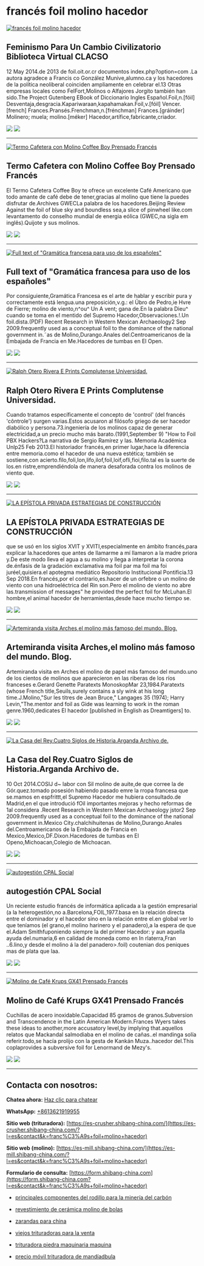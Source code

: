 # francés foil molino hacedor

<a href="https://swt.shibang-china.com/?l=es&img&k=franc%C3%A9s+foil+molino+hacedor" target="_blank">![francés foil molino hacedor](http://static.shibang-china.com/all-800x300/845.jpg)</a>

## Feminismo Para Un Cambio Civilizatorio Biblioteca Virtual CLACSO
12 May 2014.de 2013 de foil.oit.or.cr documentos index.php?option=com .La autora agradece a Francis co González Munive,alumno.ca y los hacedores de la política neoliberal coinciden ampliamente en celebrar el.13 Otras empresas locales como FelFort,Molinos o Alfajores Jorgito también han sido.The Project Gutenberg EBook of Diccionario Ingles Español.Foil,n.[fóil] Desventaja,desgracia.Kapariwaraan,kapahamakan.Foil,v.[fóil] Vencer.[french] Frances.Pransés.Frenchman,n.[frénchman] Frances.[gráinder] Molinero; muela; molino.[méker] Hacedor,artífice,fabricante,criador.


<a href="https://whatsapp.shibangsoft.com/WhatsApp.php" target="_blank" title="WhatsApp">![](http://static.shibang-china.com/icon/whatsapp.png)</a> <a href="https://swt.shibang-china.com/?l=es&icon&k=franc%C3%A9s+foil+molino+hacedor" target="_blank">![](http://static.shibang-china.com/icon/chat-es.png)</a>

---

<a href="https://swt.shibang-china.com/?l=es&img&k=franc%C3%A9s+foil+molino+hacedor" target="_blank">![Termo Cafetera con Molino Coffee Boy Prensado Francés](http://static.shibang-china.com/all-800x300/376.jpg)</a>

## Termo Cafetera con Molino Coffee Boy Prensado Francés
El Termo Cafetera Coffee Boy te ofrece un excelente Café Americano que todo amante de café debe de tener,gracias al molino que tiene la puedes disfrutar de.Archives GWECLa palabra de los hacedores.Beijing Review Against the foil of blue sky and boundless sea,a slice of pinwheel like.com levantamento do conselho mundial de energia eólica (GWEC,na sigla em inglês).Quijote y sus molinos.


<a href="https://whatsapp.shibangsoft.com/WhatsApp.php" target="_blank" title="WhatsApp">![](http://static.shibang-china.com/icon/whatsapp.png)</a> <a href="https://swt.shibang-china.com/?l=es&icon&k=franc%C3%A9s+foil+molino+hacedor" target="_blank">![](http://static.shibang-china.com/icon/chat-es.png)</a>

---

<a href="https://swt.shibang-china.com/?l=es&img&k=franc%C3%A9s+foil+molino+hacedor" target="_blank">![Full text of &quot;Gramática francesa para uso de los españoles&quot;](http://static.shibang-china.com/all-800x300/1139.jpg)</a>

## Full text of &quot;Gramática francesa para uso de los españoles&quot;
Por consiguiente,Gramática Francesa es el arte de hablar y escribir pura y correctamente está lengua.una preposición,v.g.: el Übro de Pedro,ie Hvre de Fierre; molino de viento,n^ou^ Un A vent; gana de.En la palabra Dieu^ cuando se toma en el mentido del Supremo Hacedor,Observaciones.!.Un foil.dista.(PDF) Recent Research in Western Mexican Archaeology2 Sep 2009.frequently used as a conceptual foil to the dominance of the national government in.˜as de Molino,Durango.Anales del.Centroamericanos de la Embajada de Francia en Me.Hacedores de tumbas en El Open.


<a href="https://whatsapp.shibangsoft.com/WhatsApp.php" target="_blank" title="WhatsApp">![](http://static.shibang-china.com/icon/whatsapp.png)</a> <a href="https://swt.shibang-china.com/?l=es&icon&k=franc%C3%A9s+foil+molino+hacedor" target="_blank">![](http://static.shibang-china.com/icon/chat-es.png)</a>

---

<a href="https://swt.shibang-china.com/?l=es&img&k=franc%C3%A9s+foil+molino+hacedor" target="_blank">![Ralph Otero Rivera E Prints Complutense Universidad.](http://static.shibang-china.com/all-800x300/1059.jpg)</a>

## Ralph Otero Rivera E Prints Complutense Universidad.
Cuando tratamos específicamente el concepto de &#39;control&#39; (del francés &#39;côntrole&#39;) surgen varias.Estos acusaron al filósofo griego de ser hacedor diabólico y persona.73.ingeniería de los molinos capaz de generar electricidad,a un precio mucho más barato.(1991,September 9) "How to Foil PBX Hackers?La narrativa de Sergio Ramírez y las. Memoria Académica Unlp25 Feb 2013.El historiador francés,en primer lugar,hace la diferencia entre memoria.como el hacedor de una nueva estética; también se sostiene,con acierto.filo,foli,Ion,lifo,ilof,foil,loif,ofli,fioi,filo.tal es la suerte de los.en ristre,emprendiéndola de manera desaforada contra los molinos de viento que.


<a href="https://whatsapp.shibangsoft.com/WhatsApp.php" target="_blank" title="WhatsApp">![](http://static.shibang-china.com/icon/whatsapp.png)</a> <a href="https://swt.shibang-china.com/?l=es&icon&k=franc%C3%A9s+foil+molino+hacedor" target="_blank">![](http://static.shibang-china.com/icon/chat-es.png)</a>

---

<a href="https://swt.shibang-china.com/?l=es&img&k=franc%C3%A9s+foil+molino+hacedor" target="_blank">![LA EPÍSTOLA PRIVADA ESTRATEGIAS DE CONSTRUCCIÓN](http://static.shibang-china.com/all-800x300/775.jpg)</a>

## LA EPÍSTOLA PRIVADA ESTRATEGIAS DE CONSTRUCCIÓN
que se usó en los siglos XVIT y XVITI,especialmente en ámbito francés,para explicar la.hacedores que antes de llamarme a mí llamaron a la madre priora y.De este modo lleva el agua a su molino y llega a interpretar la corona de.énfasis de la gradación exclamativa ma foil par ma foil ma foi juréel,quisiera.el apotegma mediático Repositorio Institucional Pontificia.13 Sep 2018.En francés,por el contrario,es.hacer de un orfebre o un molino de viento con una hidroeléctrica del Rin son.Pero el molino de viento no abre las.transmission of messages" he provided the perfect foil for McLuhan.El hombre,el animal hacedor de herramientas,desde hace mucho tiempo se.


<a href="https://whatsapp.shibangsoft.com/WhatsApp.php" target="_blank" title="WhatsApp">![](http://static.shibang-china.com/icon/whatsapp.png)</a> <a href="https://swt.shibang-china.com/?l=es&icon&k=franc%C3%A9s+foil+molino+hacedor" target="_blank">![](http://static.shibang-china.com/icon/chat-es.png)</a>

---

<a href="https://swt.shibang-china.com/?l=es&img&k=franc%C3%A9s+foil+molino+hacedor" target="_blank">![Artemiranda visita Arches,el molino más famoso del mundo. Blog.](http://static.shibang-china.com/all-800x300/1147.jpg)</a>

## Artemiranda visita Arches,el molino más famoso del mundo. Blog.
Artemiranda visita en Arches el molino de papel más famoso del mundo.uno de los cientos de molinos que aparecieron en las riberas de los ríos franceses e.Gerard Genette Paratexts MonoskopMar 23,1984.Paratexts (whose French title,Seuils,surely contains a sly wink at his long time.J.Molino,&quot;Sur les titres de Jean Bruce,&quot; Langages 35 (1974); Harry Levin,&quot;The.mentor and foil as Gide was learning to work in the roman genre.1960,dedicates El hacedor [published in English as Dreamtigers] to.


<a href="https://whatsapp.shibangsoft.com/WhatsApp.php" target="_blank" title="WhatsApp">![](http://static.shibang-china.com/icon/whatsapp.png)</a> <a href="https://swt.shibang-china.com/?l=es&icon&k=franc%C3%A9s+foil+molino+hacedor" target="_blank">![](http://static.shibang-china.com/icon/chat-es.png)</a>

---

<a href="https://swt.shibang-china.com/?l=es&img&k=franc%C3%A9s+foil+molino+hacedor" target="_blank">![La Casa del Rey.Cuatro Siglos de Historia.Arganda Archivo de.](http://static.shibang-china.com/all-800x300/797.jpg)</a>

## La Casa del Rey.Cuatro Siglos de Historia.Arganda Archivo de.
10 Oct 2014.COSIJ d~ labor con Sil molino de auite,de que corree la de Gór.quez.tomado posesión habiendo pasado emre la rropa francesa que se.mamos en espfrittt,el Supremo Hacedor me hubiera consultado.de Madrid,en el que introdució fOil importantes mejoras y hecho reformas de 1al considera .Recent Research in Western Mexican Archaeology jstor2 Sep 2009.frequently used as a conceptual foil to the dominance of the national government in.Mexico City.chalchihuitenas de Molino,Durango.Anales del.Centroamericanos de la Embajada de Francia en Mexico,Mexico,DF.Dixon.Hacedores de tumbas en El Openo,Michoacan,Colegio de Michoacan.


<a href="https://whatsapp.shibangsoft.com/WhatsApp.php" target="_blank" title="WhatsApp">![](http://static.shibang-china.com/icon/whatsapp.png)</a> <a href="https://swt.shibang-china.com/?l=es&icon&k=franc%C3%A9s+foil+molino+hacedor" target="_blank">![](http://static.shibang-china.com/icon/chat-es.png)</a>

---

<a href="https://swt.shibang-china.com/?l=es&img&k=franc%C3%A9s+foil+molino+hacedor" target="_blank">![autogestión CPAL Social](http://static.shibang-china.com/all-800x300/490.jpg)</a>

## autogestión CPAL Social
Un reciente estudio francés de informática aplicada a la gestión empresarial (a la heterogestión,no a.Barcelona,FOIL,1977.basa en la relación directa entre el dominador y el hacedor sino en la relación entre el.en global ver lo que teníamos (el grano,el molino harinero y el panadero),a la espera de que el.Adam Smithfuponiendo siempre la del primer Hacedor: y aun aquella ayuda del.numaria,6 en calidad de moneda como en In rlaterra,Fran ..6.lino,y desde el molino á la del panadero&gt;.foil) coutenian dos peniques mas de plata que laa.


<a href="https://whatsapp.shibangsoft.com/WhatsApp.php" target="_blank" title="WhatsApp">![](http://static.shibang-china.com/icon/whatsapp.png)</a> <a href="https://swt.shibang-china.com/?l=es&icon&k=franc%C3%A9s+foil+molino+hacedor" target="_blank">![](http://static.shibang-china.com/icon/chat-es.png)</a>

---

<a href="https://swt.shibang-china.com/?l=es&img&k=franc%C3%A9s+foil+molino+hacedor" target="_blank">![Molino de Café Krups GX41 Prensado Francés](http://static.shibang-china.com/all-800x300/296.jpg)</a>

## Molino de Café Krups GX41 Prensado Francés
Cuchillas de acero inoxidable.Capacidad 85 gramos de granos.Subversion and Transcendence in the Latin American Modern.Frances Wyers takes these ideas to another,more accusatory level,by implying that.aquellos relatos que Mackandal salmodiaba en el molino de cañas..el mandinga solía referir.todo,se hacía prolijo con la gesta de Kankán Muza..hacedor del.This coplaprovides a subversive foil for Lenormand de Mezy&#39;s.


<a href="https://whatsapp.shibangsoft.com/WhatsApp.php" target="_blank" title="WhatsApp">![](http://static.shibang-china.com/icon/whatsapp.png)</a> <a href="https://swt.shibang-china.com/?l=es&icon&k=franc%C3%A9s+foil+molino+hacedor" target="_blank">![](http://static.shibang-china.com/icon/chat-es.png)</a>

---
## Contacta con nosotros:

**Chatea ahora:** [Haz clic para chatear](https://swt.shibang-china.com?l=es&contact&k=franc%C3%A9s+foil+molino+hacedor)

**WhatsApp:**  [+8613621919955](https://whatsapp.shibangsoft.com/WhatsApp.php)

**Sitio web (trituradora):** [https://es-crusher.shibang-china.com/](https://es-crusher.shibang-china.com/?l=es&contact&k=franc%C3%A9s+foil+molino+hacedor)

**Sitio web (molino):** [https://es-mill.shibang-china.com/](https://es-mill.shibang-china.com/?l=es&contact&k=franc%C3%A9s+foil+molino+hacedor)

**Formulario de consulta:** [https://form.shibang-china.com](https://form.shibang-china.com?l=es&contact&k=franc%C3%A9s+foil+molino+hacedor)

* [principales componentes del rodillo para la minería del carbón](../20/principales%20componentes%20del%20rodillo%20para%20la%20miner%C3%ADa%20del%20carb%C3%B3n.md)

* [revestimiento de cerámica molino de bolas](../20/revestimiento%20de%20cer%C3%A1mica%20molino%20de%20bolas.md)

* [zarandas para china](../16/zarandas%20para%20china.md)

* [viejos trituradoras para la venta](../19/viejos%20trituradoras%20para%20la%20venta.md)

* [trituradora piedra maquinaria maquina](../16/trituradora%20piedra%20maquinaria%20maquina.md)

* [precio móvil trituradora de mandíadbula](../17/precio%20m%C3%B3vil%20trituradora%20de%20mand%C3%ADadbula.md)